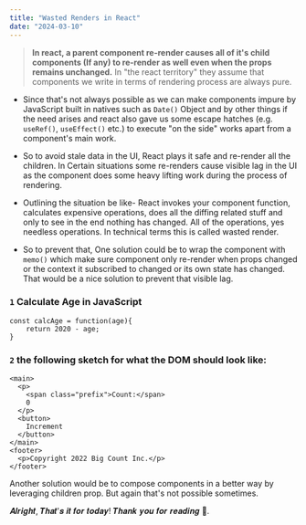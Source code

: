 ```yaml
---
title: "Wasted Renders in React"
date: "2024-03-10"
---
```


> **In react, a parent component re-render causes all of it's child components (If any) to re-render as well even when the props remains unchanged.** In "the react territory" they assume that components we write in terms of rendering process are always pure.

- Since that's not always possible as we can make components impure by JavaScript built in natives such as `Date()` Object and by other things if the need arises and react also gave us some escape hatches (e.g. `useRef()`, `useEffect()` etc.) to execute "on the side" works apart from a component's main work.

- So to avoid stale data in the UI, React plays it safe and re-render all the children. In Certain situations some re-renders cause visible lag in the UI as the component does some heavy lifting work during the process of rendering.

- Outlining the situation be like- React invokes your component function, calculates expensive operations, does all the diffing related stuff and only to see in the end nothing has changed. All of the operations, yes needless operations. In technical terms this is called wasted render.

- So to prevent that, One solution could be to wrap the component with `memo()` which make sure component only re-render when props changed or the context it subscribed to changed or its own state has changed. That would be a nice solution to prevent that visible lag.

### `1` Calculate Age in JavaScript

```JS
const calcAge = function(age){
    return 2020 - age;
}
```

### `2` the following sketch for what the DOM should look like:

```JS
<main>
  <p>
    <span class="prefix">Count:</span>
    0
  </p>
  <button>
    Increment
  </button>
</main>
<footer>
  <p>Copyright 2022 Big Count Inc.</p>
</footer>
```

Another solution would be to compose components in a better way by leveraging children prop. But again that's not possible sometimes.

𝑨𝒍𝒓𝒊𝒈𝒉𝒕, 𝑻𝒉𝒂𝒕'𝒔 𝒊𝒕 𝒇𝒐𝒓 𝒕𝒐𝒅𝒂𝒚! 𝑻𝒉𝒂𝒏𝒌 𝒚𝒐𝒖 𝒇𝒐𝒓 𝒓𝒆𝒂𝒅𝒊𝒏𝒈 📖.
